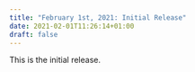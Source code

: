 ```yaml
---
title: "February 1st, 2021: Initial Release"
date: 2021-02-01T11:26:14+01:00
draft: false
---
```


This is the initial release.
